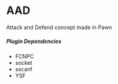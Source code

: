 # AAD
Attack and Defend concept made in Pawn

##### Plugin Dependencies
- FCNPC
- socket
- sscanf
- YSF
